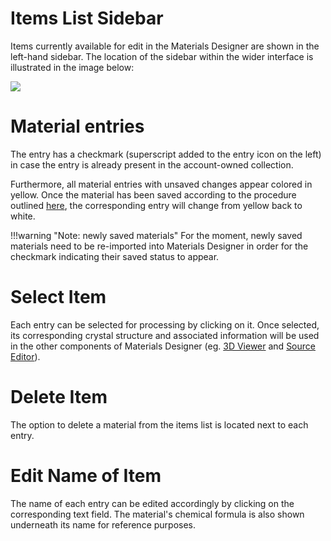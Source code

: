 # Items List Sidebar

Items currently available for edit in the Materials Designer are shown in the left-hand sidebar. The location of the sidebar within the wider interface is illustrated in the image below:

<img src="/images/sidebar-list-items.png"/>

# Material entries

The entry has a checkmark <i class="zmdi zmdi-check zmdi-hc-border"></i> (superscript added to the entry icon on the left) in case the entry is already present in the account-owned collection.

Furthermore, all material entries with unsaved changes appear colored in yellow. Once the material has been saved according to the procedure outlined [here](header-menu/input-output/save.md), the corresponding entry will change from yellow back to white.

!!!warning "Note: newly saved materials"
For the moment, newly saved materials need to be re-imported into Materials Designer in order for the checkmark indicating their saved status to appear.

# Select Item

Each entry can be selected for processing by clicking on it. Once selected, its corresponding crystal structure and associated information will be used in the other components of Materials Designer (eg. [3D Viewer](../../viewer-intro.md) and [Source Editor](../../lattice.md)).

# Delete Item

The option to delete <i class="zmdi zmdi-delete zmdi-hc-border"></i> a material from the items list is located next to each entry. 

# Edit Name of Item

The name of each entry can be edited accordingly by clicking on the corresponding text field. The material's chemical formula is also shown underneath its name for reference purposes. 
